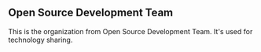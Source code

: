 ## Open Source Development Team

This is the organization from Open Source Development Team. It's used for technology sharing.
